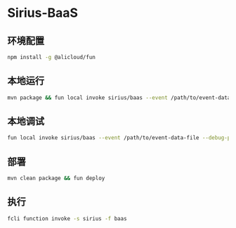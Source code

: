 # Sirius-BaaS

## 环境配置

```bash
npm install -g @alicloud/fun 
```

## 本地运行

```bash
mvn package && fun local invoke sirius/baas --event /path/to/event-data-file
```

## 本地调试

```bash
fun local invoke sirius/baas --event /path/to/event-data-file --debug-port 5005
```

## 部署

```bash
mvn clean package && fun deploy
```

## 执行

```bash
fcli function invoke -s sirius -f baas
```